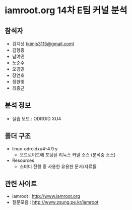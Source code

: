 # iamroot.org 14차 E팀 커널 분석

## 참석자
* 김지성 (kimjs3115@gmail.com)
* 김형종
* 남여민
* 노준수
* 오경민
* 장연호
* 정한빛
* 최종근

## 분석 정보
* 실습 보드 : ODROID XU4

## 폴더 구조
* linux-odroidxu4-4.9.y
	* 오드로이드에 포팅된 리눅스 커널 소스 (분석중 소스)
* Resources
	* 스터디 진행 중 사용한 유용한 문서/자료들

## 관련 사이트
* iamroot : http://www.iamroot.org
* 질문모음 : http://www.zsung.pe.kr/iamroot
